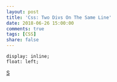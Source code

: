 ```yaml
---
layout: post
title: 'Css: Two Divs On The Same Line'
date: 2018-06-26 15:00:00
comments: true
tags: [CSS]
share: false
---
```

```
display: inline;
float: left;
```
[S](https://stackoverflow.com/questions/10540446/how-do-i-keep-two-divs-on-the-same-line)
